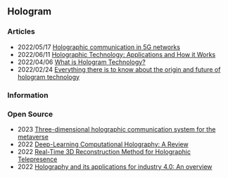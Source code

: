 ## Hologram 


### Articles
- 2022/05/17 [Holographic communication in 5G networks](https://www.ericsson.com/en/reports-and-papers/ericsson-technology-review/articles/holographic-communication-in-5g-networks)
- 2022/06/11 [Holographic Technology: Applications and How it Works](https://www.analyticssteps.com/blogs/holographic-technology-applications-and-how-it-works)
- 2022/04/06 [What is Hologram Technology?](https://www.linkedin.com/pulse/what-hologram-technology-sami-nasim/)
- 2022/02/24 [Everything there is to know about the origin and future of hologram technology](https://interestingengineering.com/innovation/holography-and-holograms)



### Information



### Open Source
- 2023 [Three-dimensional holographic communication system for the metaverse](https://www.sciencedirect.com/science/article/pii/S0030401822005661)
- 2022 [Deep-Learning Computational Holography: A Review](https://www.frontiersin.org/articles/10.3389/fphot.2022.854391/full)
- 2022 [Real-Time 3D Reconstruction Method for Holographic Telepresence](https://www.mdpi.com/2076-3417/12/8/4009)
- 2022 [Holography and its applications for industry 4.0: An overview](https://www.sciencedirect.com/science/article/pii/S2667345222000141)
